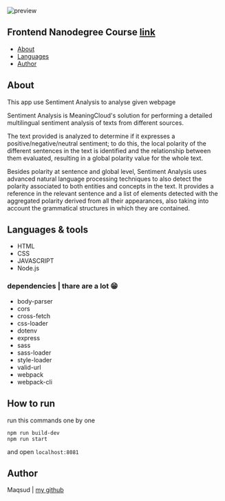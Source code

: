 ![preview](https://i.ibb.co/S6Fq4XG/screenshot.png)

## Frontend Nanodegree Course [link](https://www.udacity.com/course/front-end-web-developer-nanodegree--nd0011)


-   [About](#about)
-   [Languages](#languages)
-   [Author](#author)

## About

This app use Sentiment Analysis to analyse given webpage

Sentiment Analysis is MeaningCloud's solution for performing a detailed multilingual sentiment analysis of texts from different sources.

The text provided is analyzed to determine if it expresses a positive/negative/neutral sentiment; to do this, the local polarity of the different sentences in the text is identified and the relationship between them evaluated, resulting in a global polarity value for the whole text.

Besides polarity at sentence and global level, Sentiment Analysis uses advanced natural language processing techniques to also detect the polarity associated to both entities and concepts in the text. It provides a reference in the relevant sentence and a list of elements detected with the aggregated polarity derived from all their appearances, also taking into account the grammatical structures in which they are contained.

## Languages & tools

-   HTML
-   CSS
-   JAVASCRIPT
-   Node.js
### dependencies | thare are a lot 😁  
-   body-parser
-   cors
-   cross-fetch
-   css-loader
-   dotenv
-   express
-   sass
-   sass-loader
-   style-loader
-   valid-url
-   webpack
-   webpack-cli

## How to run 
run this commands one by one
```
npm run build-dev
npm run start
```

and open `localhost:8081`

## Author

Maqsud | [my github](https://github.com/maqsudcoder)

